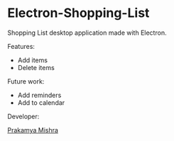 # Electron-Shopping-List
Shopping List desktop application made with Electron.


Features:

* Add items
* Delete items

Future work:

* Add reminders
* Add to calendar

Developer:

[Prakamya Mishra](https://github.com/prakamya-mishra)
